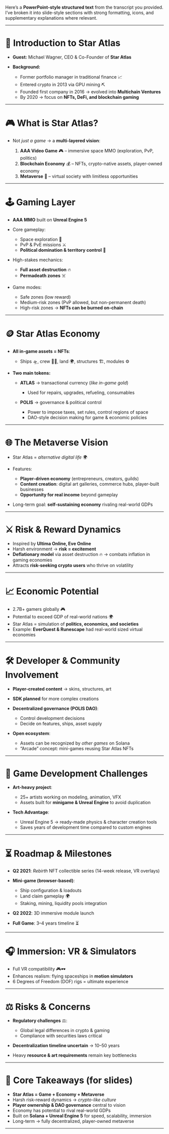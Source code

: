 Here’s a **PowerPoint-style structured text** from the transcript you provided. I’ve broken it into slide-style sections with strong formatting, icons, and supplementary explanations where relevant.

---

# 🚀 Introduction to Star Atlas

* **Guest:** Michael Wagner, CEO & Co-Founder of **Star Atlas**
* **Background:**

  * Former portfolio manager in traditional finance 📈
  * Entered crypto in 2013 via GPU mining ⛏️
  * Founded first company in 2016 → evolved into **Multichain Ventures**
  * By 2020 → focus on **NFTs, DeFi, and blockchain gaming**

---

# 🎮 What is Star Atlas?

* Not *just a game* → a **multi-layered vision**:

  1. **AAA Video Game** 🎮 – immersive space MMO (exploration, PvP, politics)
  2. **Blockchain Economy** 💰 – NFTs, crypto-native assets, player-owned economy
  3. **Metaverse** 🌌 – virtual society with limitless opportunities

---

# 🕹️ Gaming Layer

* **AAA MMO** built on **Unreal Engine 5**
* Core gameplay:

  * Space exploration 🚀
  * PvP & PvE missions ⚔️
  * **Political domination & territory control** 🏴
* High-stakes mechanics:

  * **Full asset destruction** 🔥
  * **Permadeath zones** ☠️
* Game modes:

  * Safe zones (low reward)
  * Medium-risk zones (PvP allowed, but non-permanent death)
  * High-risk zones → **NFTs can be burned on-chain**

---

# 🪙 Star Atlas Economy

* **All in-game assets = NFTs**:

  * Ships 🛸, crew 👨‍🚀, land 🌍, structures 🏗️, modules ⚙️
* **Two main tokens:**

  * **ATLAS** → transactional currency (*like in-game gold*)

    * Used for repairs, upgrades, refueling, consumables
  * **POLIS** → governance & political control

    * Power to impose taxes, set rules, control regions of space
    * DAO-style decision making for game & economic policies

---

# 🌐 The Metaverse Vision

* Star Atlas = *alternative digital life* 🌍
* Features:

  * **Player-driven economy** (entrepreneurs, creators, guilds)
  * **Content creation**: digital art galleries, commerce hubs, player-built businesses
  * **Opportunity for real income** beyond gameplay
* Long-term goal: **self-sustaining economy** rivaling real-world GDPs

---

# ⚔️ Risk & Reward Dynamics

* Inspired by **Ultima Online, Eve Online**
* Harsh environment → **risk = excitement**
* **Deflationary model** via asset destruction 🔥 → combats inflation in gaming economies
* Attracts **risk-seeking crypto users** who thrive on volatility

---

# 📈 Economic Potential

* 2.7B+ gamers globally 🎮
* Potential to exceed GDP of real-world nations 🌍
* Star Atlas = simulation of **politics, economics, and societies**
* Example: **EverQuest & Runescape** had real-world sized virtual economies

---

# 🛠️ Developer & Community Involvement

* **Player-created content** → skins, structures, art
* **SDK planned** for more complex creations
* **Decentralized governance (POLIS DAO)**:

  * Control development decisions
  * Decide on features, ships, asset supply
* **Open ecosystem**:

  * Assets can be recognized by *other games* on Solana
  * “Arcade” concept: mini-games reusing Star Atlas NFTs

---

# 🎨 Game Development Challenges

* **Art-heavy project**:

  * 25+ artists working on modeling, animation, VFX
  * Assets built for **minigame & Unreal Engine** to avoid duplication
* **Tech Advantage**:

  * Unreal Engine 5 → ready-made physics & character creation tools
  * Saves years of development time compared to custom engines

---

# ⏳ Roadmap & Milestones

* **Q2 2021**: *Rebirth* NFT collectible series (14-week release, VR overlays)
* **Mini-game (browser-based)**:

  * Ship configuration & loadouts
  * Land claim gameplay 🌍
  * Staking, mining, liquidity pools integration
* **Q2 2022**: 3D immersive module launch
* **Full Game**: 3–4 years timeline ⏳

---

# 🎧 Immersion: VR & Simulators

* Full VR compatibility 🎮🕶️
* Enhances realism: flying spaceships in **motion simulators**
* 6 Degrees of Freedom (DOF) rigs = ultimate experience

---

# ⚖️ Risks & Concerns

* **Regulatory challenges** ⚖️:

  * Global legal differences in crypto & gaming
  * Compliance with securities laws critical
* **Decentralization timeline uncertain** → 10–50 years
* Heavy **resource & art requirements** remain key bottlenecks

---

# 🔑 Core Takeaways (for slides)

* **Star Atlas = Game + Economy + Metaverse**
* Harsh risk-reward dynamics → *crypto-like culture*
* **Player ownership & DAO governance** central to vision
* Economy has potential to rival real-world GDPs
* Built on **Solana + Unreal Engine 5** for speed, scalability, immersion
* Long-term → fully decentralized, player-owned metaverse

---

